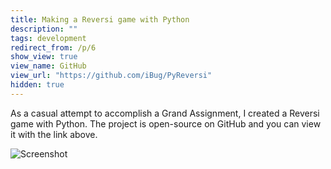 ```yaml
---
title: Making a Reversi game with Python
description: ""
tags: development
redirect_from: /p/6
show_view: true
view_name: GitHub
view_url: "https://github.com/iBug/PyReversi"
hidden: true
---
```


As a casual attempt to accomplish a Grand Assignment, I created a Reversi game with Python. The project is open-source on GitHub and you can view it with the link above.

![Screenshot](https://user-images.githubusercontent.com/7273074/39672148-558d8104-5157-11e8-9a48-040459eb8d89.png)
